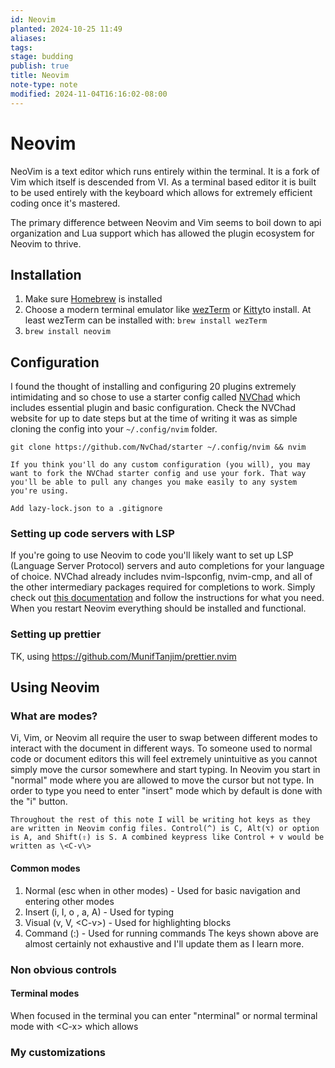```yaml
---
id: Neovim
planted: 2024-10-25 11:49
aliases: 
tags: 
stage: budding
publish: true
title: Neovim
note-type: note
modified: 2024-11-04T16:16:02-08:00
---
```

# Neovim

NeoVim is a text editor which runs entirely within the terminal. It is a fork of Vim which itself is descended from VI. As a terminal based editor it is built to be used entirely with the keyboard which allows for extremely efficient coding once it's mastered.

The primary difference between Neovim and Vim seems to boil down to api organization and Lua support which has allowed the plugin ecosystem for Neovim to thrive.
## Installation
1. Make sure [Homebrew](https://brew.sh/) is installed
2. Choose a modern terminal emulator like [wezTerm](https://wezfurlong.org/wezterm/index.html) or [Kitty](https://sw.kovidgoyal.net/kitty/)to install. At least wezTerm can be installed with: `brew install wezTerm`
3. `brew install neovim`
## Configuration
I found the thought of installing and configuring 20 plugins extremely intimidating and so chose to use a starter config called [NVChad](https://nvchad.com/) which includes essential plugin and basic configuration. Check the NVChad website for up to date steps but at the time of writing it was as simple cloning the config into your `~/.config/nvim` folder.
```
git clone https://github.com/NvChad/starter ~/.config/nvim && nvim
```

```ad-tip
If you think you'll do any custom configuration (you will), you may want to fork the NVChad starter config and use your fork. That way you'll be able to pull any changes you make easily to any system you're using.

Add lazy-lock.json to a .gitignore
```
### Setting up code servers with LSP
If you're going to use Neovim to code you'll likely want to set up LSP (Language Server Protocol) servers and auto completions for your language of choice. NVChad already includes nvim-lspconfig, nvim-cmp, and all of the other intermediary packages required for completions to work. Simply check out [this documentation](https://github.com/neovim/nvim-lspconfig/blob/master/doc/server_configurations.md) and follow the instructions for what you need. When you restart Neovim everything should be installed and functional.


### Setting up prettier
TK, using https://github.com/MunifTanjim/prettier.nvim

## Using Neovim
### What are modes?
Vi, Vim, or Neovim all require the user to swap between different modes to interact with the document in different ways. To someone used to normal code or document editors this will feel extremely unintuitive as you cannot simply move the cursor somewhere and start typing. In Neovim you start in "normal" mode where you are allowed to move the cursor but not type. In order to type you need to enter "insert" mode which by default is done with the "i" button.

```ad-note
Throughout the rest of this note I will be writing hot keys as they are written in Neovim config files. Control(^) is C, Alt(⌥) or option is A, and Shift(⇧) is S. A combined keypress like Control + v would be written as \<C-v\>
```
#### Common modes
1. Normal (esc when in other modes) - Used for basic navigation and entering other modes
2. Insert (i, I, o , a, A) - Used for typing
3. Visual (v, V, \<C-v\>) - Used for highlighting blocks
4. Command (:) - Used for running commands
The keys shown above are almost certainly not exhaustive and I'll update them as I learn more.
### Non obvious controls
#### Terminal modes
When focused in the terminal you can enter "nterminal" or normal terminal mode with \<C-x\> which allows

### My customizations
